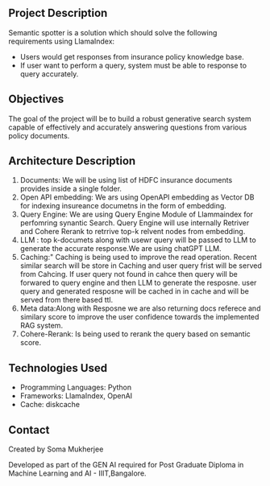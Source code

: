## Project Description
Semantic spotter is a solution which should solve the following requirements using LlamaIndex:
- Users would get responses from insurance policy knowledge base.
- If user want to perform a query, system must be able to response to query accurately.


## Objectives
The goal of the project will be to build a robust generative search system capable of effectively and accurately answering
questions from various policy documents.

## Architecture Description

1. Documents: We will be using list of HDFC insurance documents provides inside a single
folder.
2. Open API embedding: We ars using OpenAPI embedding as Vector DB for indexing
insureance documetns in the form of embedding.
3. Query Engine: We are using Query Engine Module of Llammaindex for perfomring
synantic Search. Query Engine will use internally Retriver and Cohere Rerank to retrrive
top-k relvent nodes from embedding.
4. LLM : top k-documets along with usewr query will be passed to LLM to generate the
accurate response.We are using chatGPT LLM.
5. Caching:" Caching is being used to improve the read operation. Recent similar search
will be store in Caching and user query frist will be served from Cahcing. If user query
not found in cahce then query will be forwared to query engine and then LLM to generate
the resposne. user query and generated resposne will be cached in in cache and will be
served from there based ttl.
6. Meta data:Along with Resposne we are also returning docs referece and similary score to
improve the user confidence towards the implemented RAG system.
7. Cohere-Rerank: Is being used to rerank the query based on semantic score.

## Technologies Used
- Programming Languages: Python
- Frameworks: LlamaIndex, OpenAI
- Cache: diskcache


## Contact
Created by Soma Mukherjee


Developed as part of the GEN AI required for Post Graduate Diploma in Machine Learning and AI - IIIT,Bangalore.
